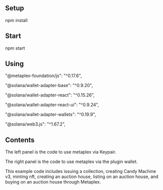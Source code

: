 ## Setup

npm install

## Start

npm start


## Using

"@metaplex-foundation/js": "^0.17.6",

"@solana/wallet-adapter-base": "^0.9.20",

"@solana/wallet-adapter-react": "^0.15.26",

"@solana/wallet-adapter-react-ui": "^0.9.24",

"@solana/wallet-adapter-wallets": "^0.19.9",

"@solana/web3.js": "^1.67.2",


## Contents
The left panel is the code to use metaplex via Keypair.

The right panel is the code to use metaplex via the plugin wallet.


This example code includes issuing a collection, creating Candy Machine v3, minting nft, creating an auction house, listing on an auction house, and buying on an auction house through Metaplex.
